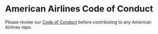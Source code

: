 # American Airlines Code of Conduct

Please review our [Code of Conduct](./Code-of-Conduct.md) before contributing to any American Airlines repo.
